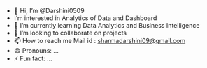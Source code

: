 - 👋 Hi, I’m @Darshini0509
-  I’m interested in Analytics of Data and Dashboard
- 🌱 I’m currently learning Data Analytics and Business Intelligence
- 💞️ I’m looking to collaborate on projects
- 📫 How to reach me Mail id : sharmadarshini09@gmail.com
- 😄 Pronouns: ...
- ⚡ Fun fact: ...

<!---
Darshini0509/Darshini0509 is a ✨ special ✨ repository because its `README.md` (this file) appears on your GitHub profile.
You can click the Preview link to take a look at your changes.
--->
